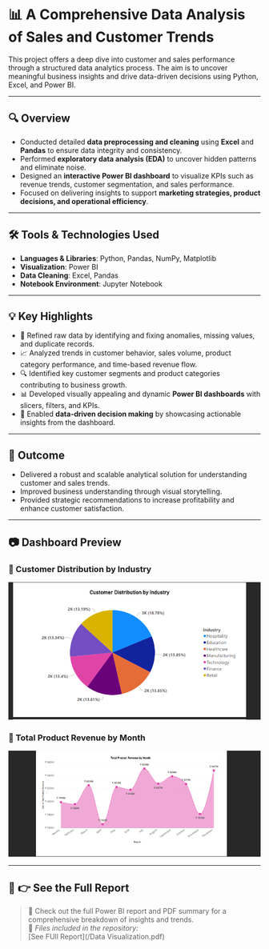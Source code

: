 # 📊 A Comprehensive Data Analysis of Sales and Customer Trends

This project offers a deep dive into customer and sales performance through a structured data analytics process. The aim is to uncover meaningful business insights and drive data-driven decisions using Python, Excel, and Power BI.

---

## 🔍 Overview

- Conducted detailed **data preprocessing and cleaning** using **Excel** and **Pandas** to ensure data integrity and consistency.
- Performed **exploratory data analysis (EDA)** to uncover hidden patterns and eliminate noise.
- Designed an **interactive Power BI dashboard** to visualize KPIs such as revenue trends, customer segmentation, and sales performance.
- Focused on delivering insights to support **marketing strategies, product decisions, and operational efficiency**.

---

## 🛠️ Tools & Technologies Used

- **Languages & Libraries**: Python, Pandas, NumPy, Matplotlib  
- **Visualization**: Power BI  
- **Data Cleaning**: Excel, Pandas  
- **Notebook Environment**: Jupyter Notebook  

---

## 💡 Key Highlights

- 📌 Refined raw data by identifying and fixing anomalies, missing values, and duplicate records.
- 📈 Analyzed trends in customer behavior, sales volume, product category performance, and time-based revenue flow.
- 🔍 Identified key customer segments and product categories contributing to business growth.
- 📊 Developed visually appealing and dynamic **Power BI dashboards** with slicers, filters, and KPIs.
- 💼 Enabled **data-driven decision making** by showcasing actionable insights from the dashboard.

---

## 🚀 Outcome

- Delivered a robust and scalable analytical solution for understanding customer and sales trends.
- Improved business understanding through visual storytelling.
- Provided strategic recommendations to increase profitability and enhance customer satisfaction.

---

## 📷 Dashboard Preview

### 📌 Customer Distribution by Industry
![Customer Distribution by Industry](screenshots/CBI.png)

### 📌 Total Product Revenue by Month
![Total Product Revenue by Month](screenshots/TRM.png)

---
## 📄 👉 See the Full Report

> 📝 Check out the full Power BI report and PDF summary for a comprehensive breakdown of insights and trends.  
> 📍 *Files included in the repository:*  
>[See FUll Report](/Data Visualization.pdf)
